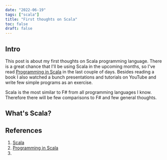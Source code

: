 ```yaml
---
date: "2022-06-19"
tags: ["scala"]
title: "First thoughts on Scala"
toc: false
draft: false
---
```



## Intro

This post is about my first thoughts on Scala programming language. There is a
great chance that I'll be using Scala in the upcoming months, so I've read
[Programming in Scala](https://www.artima.com/shop/programming_in_scala_5ed)
in the last couple of days. Besides reading a book I also watched a bunch
presentations and tutorials on YouTube and write few simple programs as
an exercise.

Scala is the most similar to F# from all programming languages I know.
Therefore there will be few comparisons to F# and few general thoughts.


## What's Scala?



## References

1. [Scala](https://www.scala-lang.org)
1. [Programming in Scala](https://www.artima.com/shop/programming_in_scala_5ed)
1. 
